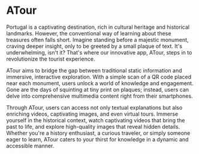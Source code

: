 # ATour

Portugal is a captivating destination, rich in cultural heritage and historical landmarks. However, the conventional way of learning about these treasures often falls short. Imagine standing before a majestic monument, craving deeper insight, only to be greeted by a small plaque of text. It's underwhelming, isn't it? That's where our innovative app, ATour, steps in to revolutionize the tourist experience.

ATour aims to bridge the gap between traditional static information and immersive, interactive exploration. With a simple scan of a QR code placed near each monument, users unlock a world of knowledge and engagement. Gone are the days of squinting at tiny print on plaques; instead, users can delve into comprehensive multimedia content right from their smartphones.

Through ATour, users can access not only textual explanations but also enriching videos, captivating images, and even virtual tours. Immerse yourself in the historical context, watch captivating videos that bring the past to life, and explore high-quality images that reveal hidden details. Whether you're a history enthusiast, a curious traveler, or simply someone eager to learn, ATour caters to your thirst for knowledge in a dynamic and accessible manner.
